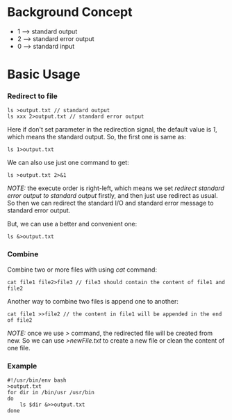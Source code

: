 # Background Concept
* 1 --> standard output
* 2 --> standard error output
* 0 --> standard input

# Basic Usage

### Redirect to file

    ls >output.txt // standard output
    ls xxx 2>output.txt // standard error output

Here if don't set parameter in the redirection signal, the default value is *1*, which means the standard output. So, the first one is same as:

    ls 1>output.txt

We can also use just one command to get:

    ls >output.txt 2>&1

*NOTE:* the execute order is right-left, which means we set *redirect standard error output to standard output* firstly, and then just use redirect as usual. So then we can redirect the standard I/O and standard error message to standard error output.

But, we can use a better and convenient one:

    ls &>output.txt

### Combine
Combine two or more files with using *cat* command:

    cat file1 file2>file3 // file3 should contain the content of file1 and file2

Another way to combine two files is append one to another:

    cat file1 >>file2 // the content in file1 will be appended in the end of file2

*NOTE:* once we use *>* command, the redirected file will be created from new. So we can use *>newFile.txt* to create a new file or clean the content of one file.

### Example

    #!/usr/bin/env bash
    >output.txt
    for dir in /bin/usr /usr/bin
    do
        ls $dir &>>output.txt
    done
